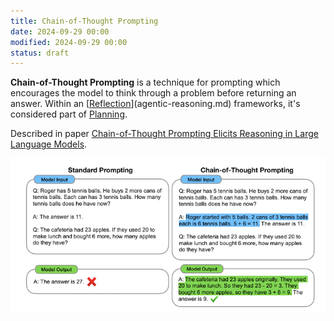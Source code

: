 ```yaml
---
title: Chain-of-Thought Prompting
date: 2024-09-29 00:00
modified: 2024-09-29 00:00
status: draft
---
```


**Chain-of-Thought Prompting** is a technique for prompting which encourages the model to think through a problem before returning an answer. Within an [[Reflection](reflection.md)](agentic-reasoning.md) frameworks, it's considered part of [Planning](planning.md).

Described in paper [Chain-of-Thought Prompting Elicits Reasoning in Large Language Models](../../../reference/chain-of-thought-prompting-elicits-reasoning-in-large-language-models.md).

![Chain-of-Thought Example](../_media/chain-of-thought-prompting.png)
